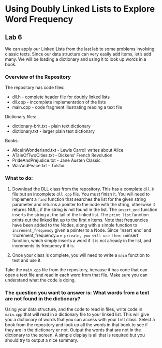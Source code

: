 # Using Doubly Linked Lists to Explore Word Frequency

## Lab 6

We can apply our Linked Lists from the last lab to some problems involving classic texts. Since our data structure can very easily add items, let’s add many. We will be loading a dictionary and using it to look up words in a book.


### Overview of the Repository

The repository has code files:
* dll.h       - complete header file for doubly linked lists
* dll.cpp     - incomplete implementation of the lists
* main.cpp    - code fragment illustrating reading a text file

Dictionary files:
* dictionary-brit.txt - plain text dictionary
* dictionary.txt      - larger plain text dictionary

Books:
* AliceInWonderland.txt  - Lewis Carroll writes about Alice
* ATaleOfTwoCities.txt   - Dickens’ French Revolution
* PrideAndPrejudice.txt  - Jane Austen Classic
* WarAndPeace.txt        - Tolstoi

### What to do:

1. Download the DLL class from the repository.  This has a complete `dll.h` file but an incomplete `dll.cpp` file.  You must finish it.  You will need to implement a `find` function that searches the list for the given string parameter and returns a pointer to the node with the string, otherwise it returns NULL if the string is not found in the list.  The `insert_end` function inserts the string at the tail of the linked list.  The `print_list` function prints out the linked list up to the first n items.  Note that frequencies have been added to the Nodes, along with a simple function to `increment_frequency` given a pointer to a Node. Since ‘insert_end’ and ‘increment_frequency` are private, you will use them in `insert` function, which simply inserts a word if it is not already in the list, and increments its frequency if it is.

2. Once your class is complete, you will need to write a `main` function to test and use it.  

Take the `main.cpp` file from the repository, because it has code that can open a text file and read in each word from that file. Make sure you can understand what the code is doing.


### The question you want to answer is: What words from a text are not found in the dictionary?


Using your data structure, and the code to read in files, write code in `main.cpp` that will read in a dictionary file to your linked list. This will give you a dictionary of words that you can access with your List class. Select a book from the repository and look up all the words in that book to see if they are in the dictionary or not. Output the words that are not in the dictionary to the screen. A simple display is all that is required but you should try to output a nice summary.


